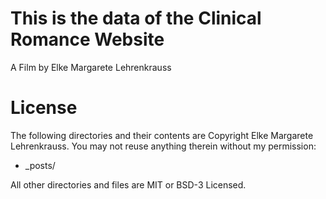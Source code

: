 This is the data of the Clinical Romance Website
================================================

A Film by Elke Margarete Lehrenkrauss

License
=======
The following directories and their contents are Copyright Elke Margarete Lehrenkrauss. 
You may not reuse anything therein without my permission:

*   _posts/

All other directories and files are MIT or BSD-3 Licensed.

